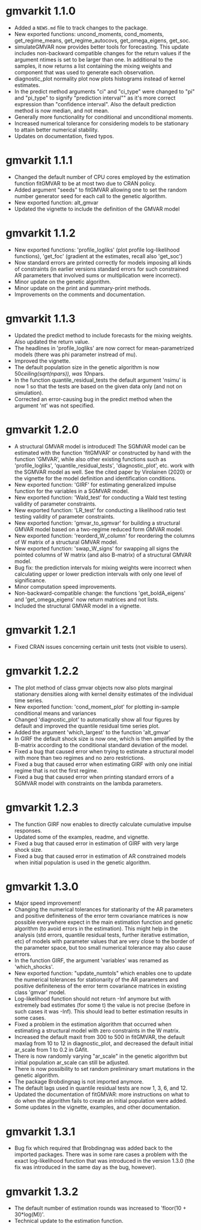 # gmvarkit 1.1.0

* Added a `NEWS.md` file to track changes to the package.
* New exported functions: uncond_moments, cond_moments, get_regime_means, get_regime_autocovs, get_omega_eigens, get_soc.
* simulateGMVAR now provides better tools for forecasting. This update includes non-backward compatible changes for the return values if the argument ntimes is set to be larger than one. In additional to the samples, it now returns a list containing the mixing weights and component that was used to generate each observation.
* diagnostic_plot normality plot now plots histograms instead of kernel estimates.
* In the predict method arguments "ci" and "ci_type" were changed to "pi" and "pi_type" to signify "prediction interval"" as it's more correct expression than "confidence interval". Also the default prediction method is now median, and not mean.
* Generally more functionality for conditional and unconditional moments.
* Increased numerical tolerance for considering models to be stationary to attain better numerical stability.
* Updates on documentation, fixed typos.

# gmvarkit 1.1.1

* Changed the default number of CPU cores employed by the estimation function fitGMVAR to be at most two due to CRAN policy.
* Added argument "seeds" to fitGMVAR allowing one to set the random number generator seed for each call to the genetic algorithm.
* New exported function: alt_gmvar
* Updated the vignette to include the definition of the GMVAR model

# gmvarkit 1.1.2

* New exported functions: 'profile_logliks' (plot profile log-likelihood functions), 'get_foc' (gradient at the estimates, recall also 'get_soc')
* Now standard errors are printed correctly for models imposing all kinds of constraints (in earlier versions standard errors for such constrained AR parameters that involved sums or multiplication were incorrect).
* Minor update on the genetic algorithm.
* Minor update on the print and summary-print methods. 
* Improvements on the comments and documentation.

# gmvarkit 1.1.3

* Updated the predict method to include forecasts for the mixing weights. Also updated the return value.
* The headlines in 'profile_logliks' are now correct for mean-parametrized models (there was phi parameter instread of mu).
* Improved the vignette. 
* The default population size in the genetic algorithm is now 50*ceiling(sqrt(npars)), was 10*npars.
* In the function quantile_residual_tests the default argument 'nsimu' is now 1 so that the tests are based on the given data only (and not on simulation).
* Corrected an error-causing bug in the predict method when the argument 'nt' was not specified.

# gmvarkit 1.2.0

* A structural GMVAR model is introduced! The SGMVAR model can be estimated with the function 'fitGMVAR' or constructed by hand with the function 'GMVAR', while also other existing functions such as 'profile_logliks', 'quantile_residual_tests', 'diagnostic_plot', etc. work with the SGMVAR model as well. See the cited paper by Virolainen (2020) or the vignette for the model definition and identification conditions.
* New exported function: 'GIRF' for estimating generalized impulse function for the variables in a SGMVAR model.
* New exported function: 'Wald_test' for conducting a Wald test testing validity of parameter constraints.
* New exported function: 'LR_test' for conducting a likelihood ratio test testing validity of parameter constraints.
* New exported function: 'gmvar_to_sgmvar' for building a structural GMVAR model based on a two-regime reduced form GMVAR model.
* New exported function: 'reorderd_W_column' for reordering the columns of W matrix of a structural GMVAR model.
* New exported function: 'swap_W_signs' for swapping all signs the pointed columns of W matrix (and also B-matrix) of a structural GMVAR model.
* Bug fix: the prediction intervals for mixing weights were incorrect when calculating upper or lower prediction intervals with only one level of significance.
* Minor computation speed improvements.
* Non-backward-compatible change: the functions 'get_boldA_eigens' and 'get_omega_eigens' now return matrices and not lists.
* Included the structural GMVAR model in a vignette. 

# gmvarkit 1.2.1

* Fixed CRAN issues concerning certain unit tests (not visible to users).

# gmvarkit 1.2.2

* The plot method of class gmvar objects now also plots marginal stationary densities along with kernel density estimates of the individual time series.
* New exported function: 'cond_moment_plot' for plotting in-sample conditional means and variances
* Changed 'diagnostic_plot' to automatically show all four figures by default and improved the quantile residual time series plot. 
* Added the argument 'which_largest' to the function 'alt_gmvar'
* In GIRF the default shock size is now one, which is then amplified by the B-matrix according to the conditional standard deviation of the model.
* Fixed a bug that caused error when trying to estimate a structural model with more than two regimes and no zero restrictions.
* Fixed a bug that caused error when estimating GIRF with only one initial regime that is not the first regime.
* Fixed a bug that caused error when printing standard errors of a SGMVAR model with constraints on the lambda parameters.

# gmvarkit 1.2.3

* The function GIRF now enables to directly calculate cumulative impulse responses.
* Updated some of the examples, readme, and vignette.
* Fixed a bug that caused error in estimation of GIRF with very large shock size.
* Fixed a bug that caused error in estimation of AR constrained models when initial population is used in the genetic algorithm.

# gmvarkit 1.3.0

* Major speed improvement!
* Changing the numerical tolerances for stationarity of the AR parameters and positive definiteness of the error term covariance matrices is now possible everywhere expect in the main estimation function and genetic algorithm (to avoid errors in the estimation). This might help in the analysis (std errors, quantile residual tests, further iterative estimation, etc) of models with parameter values that are very close to the border of the parameter space, but too small numerical tolerance may also cause errors. 
* In the function GIRF, the argument 'variables' was renamed as 'which_shocks'.
* New exported function: "update_numtols" which enables one to update the numerical tolerances for stationarity of the AR parameters and positive definiteness of the error term covariance matrices in existing class 'gmvar' model.
* Log-likelihood function should not return -Inf anymore but with extremely bad estimates (for some t) the value is not precise (before in such cases it was -Inf). This should lead to better estimation results in some cases.
* Fixed a problem in the estimation algorithm that occurred when estimating a structural model with zero constraints in the W matrix. 
* Increased the default maxit from 300 to 500 in fitGMVAR, the default maxlag from 10 to 12 in diagnostic_plot, and decreased the default initial ar_scale from 1 to 0.2 in GAfit.
* There is now randomly varying "ar_scale" in the genetic algorithm but initial population ar_scale can still be adjusted.
* There is now possibility to set random preliminary smart mutations in the genetic algorithm.
* The package Brobdingnag is not imported anymore.
* The default lags used in quantile residual tests are now 1, 3, 6, and 12.
* Updated the documentation of fitGMVAR: more instructions on what to do when the algorithm fails to create an initial population were added.
* Some updates in the vignette, examples, and other documentation.

# gmvarkit 1.3.1 

* Bug fix which required that Brobdingnag was added back to the imported packages. There was in some rare cases a problem with the exact log-likelihood function that was introduced in the version 1.3.0 (the fix was introduced in the same day as the bug, however).

# gmvarkit 1.3.2

* The default number of estimation rounds was increased to 'floor(10 + 30*log(M))'.
* Technical update to the estimation function.
